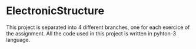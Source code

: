 # ElectronicStructure
This project is separated into 4 different branches, one for each exercice of the assignment. 
All the code used in this project is written in pyhton-3 language.
